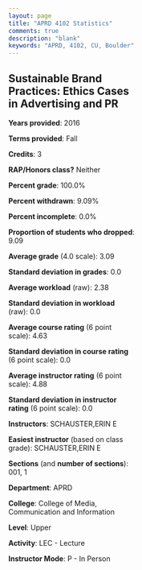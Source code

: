 ```yaml
---
layout: page
title: "APRD 4102 Statistics"
comments: true
description: "blank"
keywords: "APRD, 4102, CU, Boulder"
--- 
```

<head>
<script src="https://ajax.googleapis.com/ajax/libs/jquery/2.1.3/jquery.min.js"></script>
<script src="https://dl.dropboxusercontent.com/s/pc42nxpaw1ea4o9/highcharts.js?dl=0"></script>
<!-- <script src="../assets/js/highcharts.js"></script> -->
<style type="text/css">@font-face {
	font-family: "Bebas Neue";
	src: url(https://www.filehosting.org/file/details/544349/BebasNeue%20Regular.otf) format("opentype");
	}
	h1.Bebas { 
		font-family: "Bebas Neue", Verdana, Tahoma;
	}
</style>
</head>
<body>
	<div id="container" style="float: right; width: 45%; height: 88%; margin-left: 2.5%; margin-right: 2.5%;"></div>
	<script language="JavaScript">
		$(document).ready(function() {
		var chart = {type: 'column'};
		var title = {text: 'Grade Distribution'};
		var xAxis = {categories: ['A','B','C','D','F'],crosshair: true};
		var yAxis = {min: 0,title: {text: 'Percentage'}};
		var tooltip = {headerFormat: '<center><b><span style="font-size:20px">{point.key}</span></b></center>',
		               pointFormat: '<td style="padding:0"><b>{point.y:.1f}%</b></td>',
		               footerFormat: '</table>',shared: true,useHTML: true};
		var plotOptions = {column: {pointPadding: 0.0,borderWidth: 0}};  
		var credits = {enabled: false};var series= [{name: 'Percent',data: [30.0,55.0,15.0,0.0,0.0,]}];
		var json = {};
		json.chart = chart;
		json.title = title;
		json.tooltip = tooltip;
		json.xAxis = xAxis;
		json.yAxis = yAxis;  
		json.series = series;
		json.plotOptions = plotOptions;  
		json.credits = credits;
		$('#container').highcharts(json);
	});
	</script>
</body>
			   
## Sustainable Brand Practices: Ethics Cases in Advertising and PR

**Years provided**: 2016

**Terms provided**: Fall

**Credits**: 3

**RAP/Honors class?** Neither

**Percent grade**: 100.0%

**Percent withdrawn**: 9.09%

**Percent incomplete**: 0.0%

**Proportion of students who dropped**: 9.09

**Average grade** (4.0 scale): 3.09

**Standard deviation in grades**: 0.0

**Average workload** (raw): 2.38

**Standard deviation in workload** (raw): 0.0

**Average course rating** (6 point scale): 4.63

**Standard deviation in course rating** (6 point scale): 0.0

**Average instructor rating** (6 point scale): 4.88

**Standard deviation in instructor rating** (6 point scale): 0.0

**Instructors**: SCHAUSTER,ERIN E

**Easiest instructor** (based on class grade): SCHAUSTER,ERIN E

**Sections** (and **number of sections**): 001, 1

**Department**: APRD

**College**: College of Media, Communication and Information

**Level**: Upper

**Activity**: LEC - Lecture

**Instructor Mode**: P  - In Person